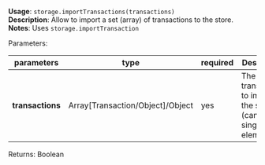 **Usage**: `storage.importTransactions(transactions)`  
**Description**: Allow to import a set (array) of transactions to the store.  
**Notes**: Uses `storage.importTransaction`

Parameters:

| parameters       | type                             | required | Description                                                              |
| ---------------- | -------------------------------- | -------- | ------------------------------------------------------------------------ |
| **transactions** | Array[Transaction/Object]/Object | yes      | The set of transactions to import to the store (can be a single element) |

Returns: Boolean
